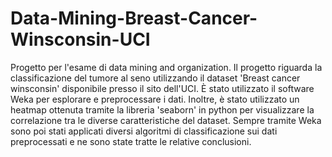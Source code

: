 # Data-Mining-Breast-Cancer-Winsconsin-UCI
Progetto per l'esame di data mining and organization.
Il progetto riguarda la classificazione del tumore al seno utilizzando il dataset 'Breast cancer winsconsin' disponibile presso il sito dell'UCI. È stato utilizzato il software Weka per esplorare e preprocessare i dati. Inoltre, è stato utilizzato un heatmap ottenuta tramite la libreria 'seaborn' in python per visualizzare la correlazione tra le diverse caratteristiche del dataset. Sempre tramite Weka sono poi stati applicati diversi algoritmi di classificazione sui dati preprocessati e ne sono state tratte le relative conclusioni. 
